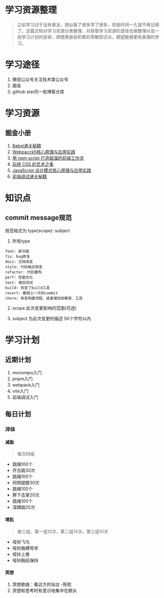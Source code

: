 # 学习资源整理
> 之前学习过于没有章法，貌似看了很多学了很多，但是时间一久就不再记得了。这篇文档对学习资源分类整理、对获取学习资源的途径也做整理以及一些学习计划的安排，顺便再放些积累的零散知识点，期望能够更有条理的学习。
# 学习途径
1. 微信公众号关注技术类公众号
2. 掘金
3. github star的一些博客仓库
# 学习资源
## 掘金小册
1. [Babel通关秘籍](https://juejin.cn/book/6946117847848321055?enter_from=course_center)
2. [Webpacck5核心原理与应用实践](https://juejin.cn/book/7115598540721618944?enter_from=course_center)
3. [用 npm script 打造超溜的前端工作流](https://juejin.cn/book/6844723718749421582?enter_from=course_center)
4. [玩转 CSS 的艺术之美](https://juejin.cn/book/6850413616484040711?enter_from=course_center)
5. [JavaScript 设计模式核⼼原理与应⽤实践](https://juejin.cn/book/6844733790204461070?enter_from=course_center)
6. [前端调试通关秘籍](https://juejin.cn/book/7070324244772716556?enter_from=course_center)
# 知识点
## commit message规范
规范格式为 type(scope): subject

1. 所有type
```
feat: 新功能
fix: bug修复
docs: 文档改变
style: 代码格式改变
refactor: 代码重构
perf: 性能优化
test: 增加测试
build: 改变了build工具
revert: 撤销上一次的commit
chore: 改变构建流程、或者增加依赖库、工具
```
2. scope 此次变更影响的范围(可选)

3. subject 为此次变更的描述 50个字符以内
# 学习计划
## 近期计划
1. monorepo入门
2. pnpm入门
3. webpack入门
4. vite入门
5. 前端调试入门
## 每日计划
### 淬体
#### 减脂
> 每次四组
* 跳绳100个
* 开合跳30次
* 跳绳100个
* 同侧提膝30次
* 跳绳100个
* 胯下击掌20次
* 跳绳100个
* 深蹲跳20次
#### 增肌
> 做三组，第一组12次，第二组14次，第三组10次
* 哑铃飞鸟
* 哑铃胳膊弯举
* 哑铃上推
* 哑铃胸前保持

#### 冥想
1. 冥想歌曲：看远方的站台 -陈粒
2. 冥想和思考时有意识地集中在额头
